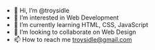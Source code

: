 - 👋 Hi, I’m @troysidle
- 👀 I’m interested in Web Development
- 🌱 I’m currently learning HTML, CSS, JavaScript
- 💞️ I’m looking to collaborate on Web Design
- 📫 How to reach me troysidle@gmail.com
